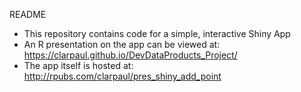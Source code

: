 README

- This repository contains code for a simple, interactive Shiny App
- An R presentation on the app can be viewed at: <https://clarpaul.github.io/DevDataProducts_Project/>
- The app itself is hosted at: <http://rpubs.com/clarpaul/pres_shiny_add_point>

